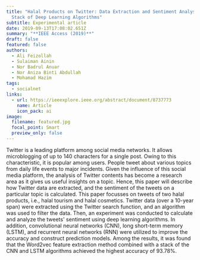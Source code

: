 ```yaml
---
title: "Halal Products on Twitter: Data Extraction and Sentiment Analysis Using
  Stack of Deep Learning Algorithms"
subtitle: Experimental article
date: 2019-09-13T17:08:02.651Z
summary: "**IEEE Access (2019)**"
draft: false
featured: false
authors:
  - Ali Feizollah
  - Sulaiman Ainin
  - Nor Badrul Anuar
  - Nor Aniza Binti Abdullah
  - Mohamad Hazim
tags:
  - socialnet
links:
  - url: https://ieeexplore.ieee.org/abstract/document/8737773
    name: Article
    icon_pack: ai
image:
  filename: featured.jpg
  focal_point: Smart
  preview_only: false
---
```

Twitter is a leading platform among social media networks. It allows microblogging of up to 140 characters for a single post. Owing to this characteristic, it is popular among users. People tweet about various topics from daily life events to major incidents. Given the influence of this social media platform, the analysis of Twitter contents has become a research area as it gives us useful insights on a topic. Hence, this paper will describe how Twitter data are extracted, and the sentiment of the tweets on a particular topic is calculated. This paper focusses on tweets of two halal products, i.e., halal tourism and halal cosmetics. Twitter data (over a 10-year span) were extracted using the Twitter search function, and an algorithm was used to filter the data. Then, an experiment was conducted to calculate and analyze the tweets' sentiment using deep learning algorithms. In addition, convolutional neural networks (CNN), long short-term memory (LSTM), and recurrent neural networks (RNN) were utilized to improve the accuracy and construct prediction models. Among the results, it was found that the Word2vec feature extraction method combined with a stack of the CNN and LSTM algorithms achieved the highest accuracy of 93.78%.